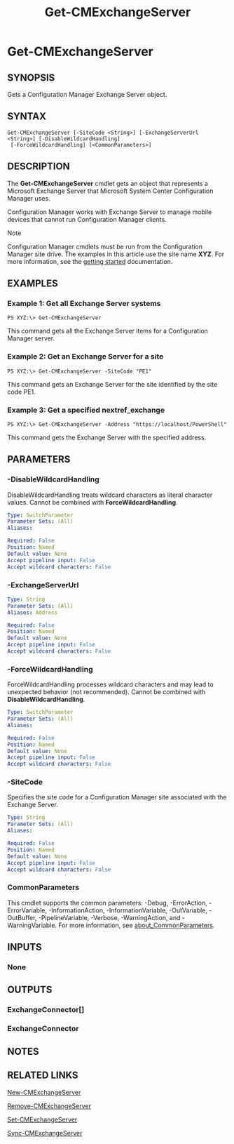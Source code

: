 ﻿---
description: Gets a Configuration Manager Exchange Server object.
external help file: AdminUI.PS.HS.dll-Help.xml
Module Name: ConfigurationManager
ms.date: 05/02/2019
schema: 2.0.0
title: Get-CMExchangeServer
---

# Get-CMExchangeServer

## SYNOPSIS
Gets a Configuration Manager Exchange Server object.

## SYNTAX

```
Get-CMExchangeServer [-SiteCode <String>] [-ExchangeServerUrl <String>] [-DisableWildcardHandling]
 [-ForceWildcardHandling] [<CommonParameters>]
```

## DESCRIPTION
The **Get-CMExchangeServer** cmdlet gets an object that represents a Microsoft Exchange Server that Microsoft System Center Configuration Manager uses.

Configuration Manager works with Exchange Server to manage mobile devices that cannot run Configuration Manager clients.

> [!NOTE]
> Configuration Manager cmdlets must be run from the Configuration Manager site drive.
> The examples in this article use the site name **XYZ**. For more information, see the
> [getting started](/powershell/sccm/overview) documentation.

## EXAMPLES

### Example 1: Get all Exchange Server systems
```
PS XYZ:\> Get-CMExchangeServer
```

This command gets all the Exchange Server items for a Configuration Manager server.

### Example 2: Get an Exchange Server for a site
```
PS XYZ:\> Get-CMExchangeServer -SiteCode "PE1"
```

This command gets an Exchange Server for the site identified by the site code PE1.

### Example 3: Get a specified nextref_exchange
```
PS XYZ:\> Get-CMExchangeServer -Address "https://localhost/PowerShell"
```

This command gets the Exchange Server with the specified address.

## PARAMETERS

### -DisableWildcardHandling
DisableWildcardHandling treats wildcard characters as literal character values. Cannot be combined with **ForceWildcardHandling**.

```yaml
Type: SwitchParameter
Parameter Sets: (All)
Aliases:

Required: False
Position: Named
Default value: None
Accept pipeline input: False
Accept wildcard characters: False
```

### -ExchangeServerUrl
```yaml
Type: String
Parameter Sets: (All)
Aliases: Address

Required: False
Position: Named
Default value: None
Accept pipeline input: False
Accept wildcard characters: False
```

### -ForceWildcardHandling
ForceWildcardHandling processes wildcard characters and may lead to unexpected behavior (not recommended). Cannot be combined with **DisableWildcardHandling**.

```yaml
Type: SwitchParameter
Parameter Sets: (All)
Aliases:

Required: False
Position: Named
Default value: None
Accept pipeline input: False
Accept wildcard characters: False
```

### -SiteCode
Specifies the site code for a Configuration Manager site associated with the Exchange Server.

```yaml
Type: String
Parameter Sets: (All)
Aliases:

Required: False
Position: Named
Default value: None
Accept pipeline input: False
Accept wildcard characters: False
```

### CommonParameters
This cmdlet supports the common parameters: -Debug, -ErrorAction, -ErrorVariable, -InformationAction, -InformationVariable, -OutVariable, -OutBuffer, -PipelineVariable, -Verbose, -WarningAction, and -WarningVariable. For more information, see [about_CommonParameters](https://docs.microsoft.com/powershell/module/microsoft.powershell.core/about/about_commonparameters?view=powershell-7).

## INPUTS

### None

## OUTPUTS

### ExchangeConnector[]

### ExchangeConnector

## NOTES

## RELATED LINKS

[New-CMExchangeServer](New-CMExchangeServer.md)

[Remove-CMExchangeServer](Remove-CMExchangeServer.md)

[Set-CMExchangeServer](Set-CMExchangeServer.md)

[Sync-CMExchangeServer](Sync-CMExchangeServer.md)


